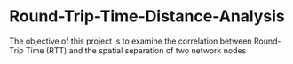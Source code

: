 # Round-Trip-Time-Distance-Analysis

The objective of this project is to examine the correlation between Round-Trip Time (RTT) and the spatial separation of two network nodes
